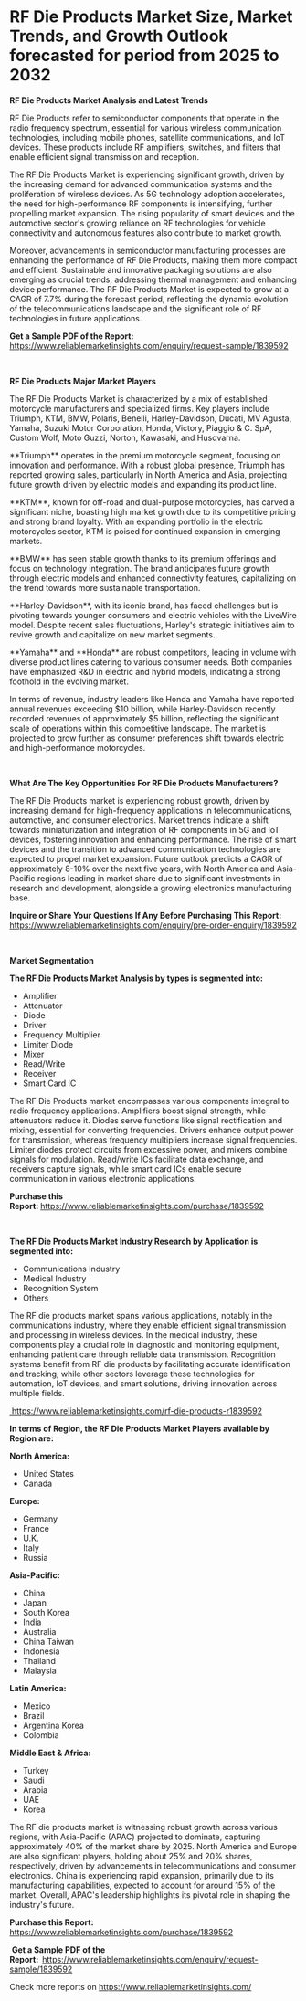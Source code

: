 <p><h1>RF Die Products Market Size, Market Trends, and Growth Outlook forecasted for period from 2025 to 2032</h1></p><p><strong>RF Die Products Market Analysis and Latest Trends</strong></p>
<p><p>RF Die Products refer to semiconductor components that operate in the radio frequency spectrum, essential for various wireless communication technologies, including mobile phones, satellite communications, and IoT devices. These products include RF amplifiers, switches, and filters that enable efficient signal transmission and reception.</p><p>The RF Die Products Market is experiencing significant growth, driven by the increasing demand for advanced communication systems and the proliferation of wireless devices. As 5G technology adoption accelerates, the need for high-performance RF components is intensifying, further propelling market expansion. The rising popularity of smart devices and the automotive sector's growing reliance on RF technologies for vehicle connectivity and autonomous features also contribute to market growth.</p><p>Moreover, advancements in semiconductor manufacturing processes are enhancing the performance of RF Die Products, making them more compact and efficient. Sustainable and innovative packaging solutions are also emerging as crucial trends, addressing thermal management and enhancing device performance. The RF Die Products Market is expected to grow at a CAGR of 7.7% during the forecast period, reflecting the dynamic evolution of the telecommunications landscape and the significant role of RF technologies in future applications.</p></p>
<p><strong>Get a Sample PDF of the Report:&nbsp;</strong> <a href="https://www.reliablemarketinsights.com/enquiry/request-sample/1839592?utm_campaign=3036&utm_medium=2&utm_source=Github&utm_content=ia&utm_term=06042025&utm_id=rf-die-products">https://www.reliablemarketinsights.com/enquiry/request-sample/1839592</a></p>
<p>&nbsp;</p>
<p><strong>RF Die Products Major Market Players</strong></p>
<p><p>The RF Die Products Market is characterized by a mix of established motorcycle manufacturers and specialized firms. Key players include Triumph, KTM, BMW, Polaris, Benelli, Harley-Davidson, Ducati, MV Agusta, Yamaha, Suzuki Motor Corporation, Honda, Victory, Piaggio & C. SpA, Custom Wolf, Moto Guzzi, Norton, Kawasaki, and Husqvarna.</p><p>**Triumph** operates in the premium motorcycle segment, focusing on innovation and performance. With a robust global presence, Triumph has reported growing sales, particularly in North America and Asia, projecting future growth driven by electric models and expanding its product line.</p><p>**KTM**, known for off-road and dual-purpose motorcycles, has carved a significant niche, boasting high market growth due to its competitive pricing and strong brand loyalty. With an expanding portfolio in the electric motorcycles sector, KTM is poised for continued expansion in emerging markets.</p><p>**BMW** has seen stable growth thanks to its premium offerings and focus on technology integration. The brand anticipates future growth through electric models and enhanced connectivity features, capitalizing on the trend towards more sustainable transportation.</p><p>**Harley-Davidson**, with its iconic brand, has faced challenges but is pivoting towards younger consumers and electric vehicles with the LiveWire model. Despite recent sales fluctuations, Harley's strategic initiatives aim to revive growth and capitalize on new market segments.</p><p>**Yamaha** and **Honda** are robust competitors, leading in volume with diverse product lines catering to various consumer needs. Both companies have emphasized R&D in electric and hybrid models, indicating a strong foothold in the evolving market.</p><p>In terms of revenue, industry leaders like Honda and Yamaha have reported annual revenues exceeding $10 billion, while Harley-Davidson recently recorded revenues of approximately $5 billion, reflecting the significant scale of operations within this competitive landscape. The market is projected to grow further as consumer preferences shift towards electric and high-performance motorcycles.</p></p>
<p>&nbsp;</p>
<p><strong>What Are The Key Opportunities For RF Die Products Manufacturers?</strong></p>
<p><p>The RF Die Products market is experiencing robust growth, driven by increasing demand for high-frequency applications in telecommunications, automotive, and consumer electronics. Market trends indicate a shift towards miniaturization and integration of RF components in 5G and IoT devices, fostering innovation and enhancing performance. The rise of smart devices and the transition to advanced communication technologies are expected to propel market expansion. Future outlook predicts a CAGR of approximately 8-10% over the next five years, with North America and Asia-Pacific regions leading in market share due to significant investments in research and development, alongside a growing electronics manufacturing base.</p></p>
<p><strong>Inquire or Share Your Questions If Any Before Purchasing This Report:</strong> <a href="https://www.reliablemarketinsights.com/enquiry/pre-order-enquiry/1839592?utm_campaign=3036&utm_medium=2&utm_source=Github&utm_content=ia&utm_term=06042025&utm_id=rf-die-products">https://www.reliablemarketinsights.com/enquiry/pre-order-enquiry/1839592</a></p>
<p>&nbsp;</p>
<p><strong>Market Segmentation</strong></p>
<p><strong>The RF Die Products Market Analysis by types is segmented into:</strong></p>
<p><ul><li>Amplifier</li><li>Attenuator</li><li>Diode</li><li>Driver</li><li>Frequency Multiplier</li><li>Limiter Diode</li><li>Mixer</li><li>Read/Write</li><li>Receiver</li><li>Smart Card IC</li></ul></p>
<p><p>The RF Die Products market encompasses various components integral to radio frequency applications. Amplifiers boost signal strength, while attenuators reduce it. Diodes serve functions like signal rectification and mixing, essential for converting frequencies. Drivers enhance output power for transmission, whereas frequency multipliers increase signal frequencies. Limiter diodes protect circuits from excessive power, and mixers combine signals for modulation. Read/write ICs facilitate data exchange, and receivers capture signals, while smart card ICs enable secure communication in various electronic applications.</p></p>
<p><strong>Purchase this Report:&nbsp;</strong><a href="https://www.reliablemarketinsights.com/purchase/1839592?utm_campaign=3036&utm_medium=2&utm_source=Github&utm_content=ia&utm_term=06042025&utm_id=rf-die-products">https://www.reliablemarketinsights.com/purchase/1839592</a></p>
<p>&nbsp;</p>
<p><strong>The RF Die Products Market Industry Research by Application is segmented into:</strong></p>
<p><ul><li>Communications Industry</li><li>Medical Industry</li><li>Recognition System</li><li>Others</li></ul></p>
<p><p>The RF die products market spans various applications, notably in the communications industry, where they enable efficient signal transmission and processing in wireless devices. In the medical industry, these components play a crucial role in diagnostic and monitoring equipment, enhancing patient care through reliable data transmission. Recognition systems benefit from RF die products by facilitating accurate identification and tracking, while other sectors leverage these technologies for automation, IoT devices, and smart solutions, driving innovation across multiple fields.</p></p>
<p><a href="https://www.reliablemarketinsights.com/rf-die-products-r1839592?utm_campaign=3036&utm_medium=2&utm_source=Github&utm_content=ia&utm_term=06042025&utm_id=rf-die-products">&nbsp;https://www.reliablemarketinsights.com/rf-die-products-r1839592</a></p>
<p><strong>In terms of Region, the RF Die Products Market Players available by Region are:</strong></p>
<p>
    <p> <strong> North America: </strong>
        <ul>
            <li>United States</li>
            <li>Canada</li>
        </ul>
        </p> 
    <p> <strong> Europe: </strong>
        <ul>
            <li>Germany</li>
            <li>France</li>
            <li>U.K.</li>
            <li>Italy</li>
            <li>Russia</li>
        </ul>
        </p> 
    <p> <strong> Asia-Pacific: </strong>
        <ul>
            <li>China</li>
            <li>Japan</li>
            <li>South Korea</li>
            <li>India</li>
            <li>Australia</li>
            <li>China Taiwan</li>
            <li>Indonesia</li>
            <li>Thailand</li>
            <li>Malaysia</li>
        </ul>
        </p> 
    <p> <strong> Latin America: </strong>
        <ul>
            <li>Mexico</li>
            <li>Brazil</li>
            <li>Argentina Korea</li>
            <li>Colombia</li>
        </ul>
        </p> 
    <p> <strong> Middle East & Africa: </strong>
        <ul>
            <li>Turkey</li>
            <li>Saudi</li>
            <li>Arabia</li>
            <li>UAE</li>
            <li>Korea</li>
        </ul>
    </p>
    </p>
<p><p>The RF die products market is witnessing robust growth across various regions, with Asia-Pacific (APAC) projected to dominate, capturing approximately 40% of the market share by 2025. North America and Europe are also significant players, holding about 25% and 20% shares, respectively, driven by advancements in telecommunications and consumer electronics. China is experiencing rapid expansion, primarily due to its manufacturing capabilities, expected to account for around 15% of the market. Overall, APAC's leadership highlights its pivotal role in shaping the industry's future.</p></p>
<p><strong>Purchase this Report: </strong><a href="https://www.reliablemarketinsights.com/purchase/1839592?utm_campaign=3036&utm_medium=2&utm_source=Github&utm_content=ia&utm_term=06042025&utm_id=rf-die-products">https://www.reliablemarketinsights.com/purchase/1839592</a></p>
<p>&nbsp;<strong>Get a Sample PDF of the Report:&nbsp;&nbsp;</strong><a href="https://www.reliablemarketinsights.com/enquiry/request-sample/1839592?utm_campaign=3036&utm_medium=2&utm_source=Github&utm_content=ia&utm_term=06042025&utm_id=rf-die-products">https://www.reliablemarketinsights.com/enquiry/request-sample/1839592</a></p>
<p><strong></strong></p>
<p>Check more reports on <a href="https://www.reliablemarketinsights.com/?utm_campaign=3036&utm_medium=2&utm_source=Github&utm_content=ia&utm_term=06042025&utm_id=rf-die-products">https://www.reliablemarketinsights.com/</a></p>